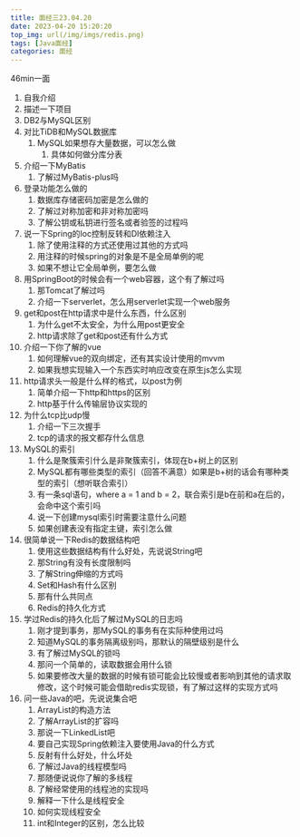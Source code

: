 ```yaml
---
title: 面经三23.04.20
date: 2023-04-20 15:20:20
top_img: url(/img/imgs/redis.png)
tags: [Java面经]
categories: 面经
---
```


46min一面

1. 自我介绍
2. 描述一下项目
3. DB2与MySQL区别
4. 对比TiDB和MySQL数据库
   1. MySQL如果想存大量数据，可以怎么做
      1. 具体如何做分库分表
5. 介绍一下MyBatis
   1. 了解过MyBatis-plus吗
6. 登录功能怎么做的
   1. 数据库存储密码加密是怎么做的
   2. 了解过对称加密和非对称加密吗
   3. 了解公钥或私钥进行签名或者验签的过程吗
7. 说一下Spring的Ioc控制反转和DI依赖注入
   1. 除了使用注释的方式还使用过其他的方式吗
   2. 用注释的时候spring的对象是不是全局单例的呢
   3. 如果不想让它全局单例，要怎么做
8. 用SpringBoot的时候会有一个web容器，这个有了解过吗
   1. 那Tomcat了解过吗
   2. 介绍一下serverlet，怎么用serverlet实现一个web服务
9. get和post在http请求中是什么东西，什么区别
   1. 为什么get不太安全，为什么用post更安全
   2. http请求除了get和post还有什么方式
10. 介绍一下你了解的vue
    1. 如何理解vue的双向绑定，还有其实设计使用的mvvm
    2. 如果我想实现输入一个东西实时响应改变在原生js怎么实现
11. http请求头一般是什么样的格式，以post为例
    1. 简单介绍一下http和https的区别
    2. http基于什么传输层协议实现的
12. 为什么tcp比udp慢
    1. 介绍一下三次握手
    2. tcp的请求的报文都存什么信息
13. MySQL的索引
    1. 什么是聚簇索引什么是非聚簇索引，体现在b+树上的区别
    2. MySQL都有哪些类型的索引（回答不满意）如果是b+树的话会有哪种类型的索引（想听联合索引）
    3. 有一条sql语句，where a = 1 and b = 2，联合索引是b在前和a在后的，会命中这个索引吗
    4. 说一下创建mysql索引时需要注意什么问题
    5. 如果创建表没有指定主键，索引怎么做
14. 很简单说一下Redis的数据结构吧
    1. 使用这些数据结构有什么好处，先说说String吧
    2. 那String有没有长度限制吗
    3. 了解String伸缩的方式吗
    4. Set和Hash有什么区别
    5. 那有什么共同点
    6. Redis的持久化方式
15. 学过Redis的持久化后了解过MySQL的日志吗
    1. 刚才提到事务，那MySQL的事务有在实际种使用过吗
    2. 知道MySQL的事务隔离级别吗，那默认的隔壁级别是什么
    3. 有了解过MySQL的锁吗
    4. 那问一个简单的，读取数据会用什么锁
    5. 如果要修改大量的数据的时候有锁可能会比较慢或者影响到其他的请求取修改，这个时候可能会借助redis实现锁，有了解过这样的实现方式吗
16. 问一些Java的吧，先说说集合吧
    1. ArrayList的构造方法
    2. 了解ArrayList的扩容吗
    3. 那说一下LinkedList吧
    4. 要自己实现Spring依赖注入要使用Java的什么方式
    5. 反射有什么好处，什么坏处
    6. 了解过Java的线程模型吗
    7. 那随便说说你了解的多线程
    8. 了解经常使用的线程池的实现吗
    9. 解释一下什么是线程安全
    10. 如何实现线程安全
    11. int和Integer的区别，怎么比较
